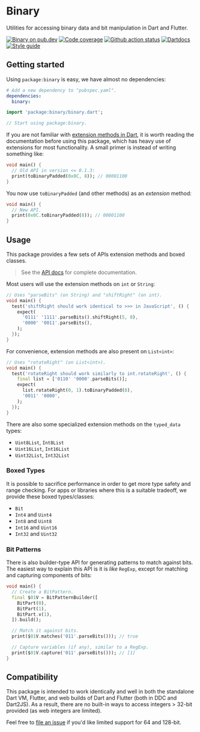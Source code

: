 # Binary

Utilities for accessing binary data and bit manipulation in Dart and Flutter.

[![Binary on pub.dev][pub_img]][pub_url]
[![Code coverage][cov_img]][cov_url]
[![Github action status][gha_img]][gha_url]
[![Dartdocs][doc_img]][doc_url]
[![Style guide][sty_img]][sty_url]

[pub_url]: https://pub.dartlang.org/packages/binary
[pub_img]: https://img.shields.io/pub/v/binary.svg
[gha_url]: https://github.com/matanlurey/binary.dart/actions
[gha_img]: https://github.com/matanlurey/binary.dart/workflows/Dart/badge.svg
[cov_url]: https://codecov.io/gh/matanlurey/binary.dart
[cov_img]: https://codecov.io/gh/matanlurey/binary.dart/branch/master/graph/badge.svg
[doc_url]: https://www.dartdocs.org/documentation/binary/latest
[doc_img]: https://img.shields.io/badge/Documentation-binary-blue.svg
[sty_url]: https://pub.dev/packages/pedantic
[sty_img]: https://img.shields.io/badge/style-pedantic-40c4ff.svg

## Getting started

Using `package:binary` is easy, we have almost no dependencies:

```yaml
# Add a new dependency to "pubspec.yaml".
dependencies:
  binary:
```

```dart
import 'package:binary/binary.dart';

// Start using package:binary.
```

If you are not familiar with [extension methods in Dart][], it is worth reading
the documentation before using this package, which has heavy use of extensions
for most functionality. A small primer is instead of writing something like:

```dart
void main() {
  // Old API in version <= 0.1.3:
  print(toBinaryPadded(0x0C, 8)); // 00001100
}
```

You now use `toBinaryPadded` (and other methods) as an _extension_ method:

```dart
void main() {
  // New API.
  print(0x0C.toBinaryPadded(8)); // 00001100
}
```

[extension methods in dart]: https://dart.dev/guides/language/extension-methods

## Usage

This package provides a few sets of APIs extension methods and boxed classes.

> See the [API docs](https://www.dartdocs.org/documentation/binary/latest) for
> complete documentation.

Most users will use the extension methods on `int` or `String`:

```dart
// Uses "parseBits" (on String) and "shiftRight" (on int).
void main() {
  test('shiftRight should work identical to >>> in JavaScript', () {
    expect(
      '0111' '1111'.parseBits().shiftRight(5, 8),
      '0000' '0011'.parseBits(),
    );
  });
}
```

For convenience, extension methods are also present on `List<int>`:

```dart
// Uses "rotateRight" (on List<int>).
void main() {
  test('rotateRight should work similarly to int.rotateRight', () {
    final list = ['0110' '0000'.parseBits()];
    expect(
      list.rotateRight(0, 1).toBinaryPadded(8),
      '0011' '0000',
    );
  });
}
```

There are also some specialized extension methods on the `typed_data` types:

- `Uint8List`, `Int8List`
- `Uint16List`, `Int16List`
- `Uint32List`, `Int32List`

### Boxed Types

It is possible to sacrifice performance in order to get more type safety and
range checking. For apps or libraries where this is a suitable tradeoff, we
provide these boxed types/classes:

- `Bit`
- `Int4` and `Uint4`
- `Int8` and `Uint8`
- `Int16` and `Uint16`
- `Int32` and `Uint32`

### Bit Patterns

There is also builder-type API for generating patterns to match against bits.
The easiest way to explain this API is it is _like_ `RegExp`, except for
matching and capturing components of bits:

```dart
void main() {
  // Create a BitPattern.
  final $01V = BitPatternBuilder([
    BitPart(0),
    BitPart(1),
    BitPart.v(1),
  ]).build();

  // Match it against bits.
  print($01V.matches('011'.parseBits())); // true

  // Capture variables (if any), similar to a RegExp.
  print($01V.capture('011'.parseBits())); // [1]
}
```

## Compatibility

This package is intended to work identically and well in both the standalone
Dart VM, Flutter, and web builds of Dart and Flutter (both in DDC and Dart2JS).
As a result, there are no built-in ways to access integers > 32-bit provided (as
web integers are limited).

Feel free to [file an issue][] if you'd like limited support for 64 and 128-bit.

[file an issue]: https://github.com/matanlurey/binary.dart/issues
